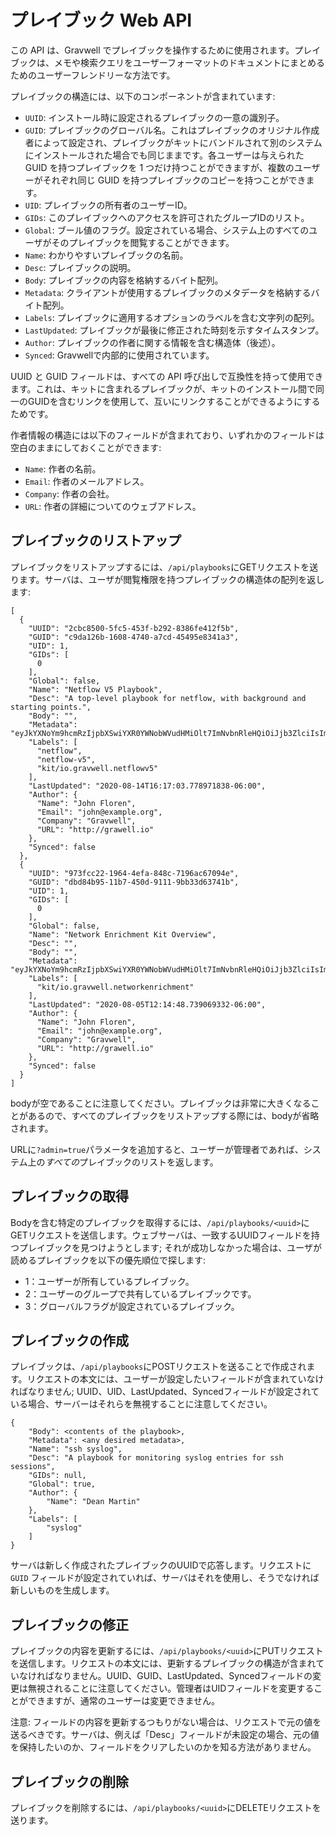 # プレイブック Web API

この API は、Gravwell でプレイブックを操作するために使用されます。プレイブックは、メモや検索クエリをユーザーフォーマットのドキュメントにまとめるためのユーザーフレンドリーな方法です。

プレイブックの構造には、以下のコンポーネントが含まれています:

* `UUID`: インストール時に設定されるプレイブックの一意の識別子。
* `GUID`: プレイブックのグローバル名。これはプレイブックのオリジナル作成者によって設定され、プレイブックがキットにバンドルされて別のシステムにインストールされた場合でも同じままです。各ユーザーは与えられた GUID を持つプレイブックを 1 つだけ持つことができますが、複数のユーザーがそれぞれ同じ GUID を持つプレイブックのコピーを持つことができます。
* `UID`: プレイブックの所有者のユーザーID。
* `GIDs`: このプレイブックへのアクセスを許可されたグループIDのリスト。
* `Global`: ブール値のフラグ。設定されている場合、システム上のすべてのユーザがそのプレイブックを閲覧することができます。
* `Name`: わかりやすいプレイブックの名前。
* `Desc`: プレイブックの説明。
* `Body`: プレイブックの内容を格納するバイト配列。
* `Metadata`: クライアントが使用するプレイブックのメタデータを格納するバイト配列。
* `Labels`: プレイブックに適用するオプションのラベルを含む文字列の配列。
* `LastUpdated`: プレイブックが最後に修正された時刻を示すタイムスタンプ。
* `Author`: プレイブックの作者に関する情報を含む構造体（後述）。
* `Synced`: Gravwellで内部的に使用されています。

UUID と GUID フィールドは、すべての API 呼び出しで互換性を持って使用できます。これは、キットに含まれるプレイブックが、キットのインストール間で同一のGUIDを含むリンクを使用して、互いにリンクすることができるようにするためです。

作者情報の構造には以下のフィールドが含まれており、いずれかのフィールドは空白のままにしておくことができます:

* `Name`: 作者の名前。
* `Email`: 作者のメールアドレス。
* `Company`: 作者の会社。
* `URL`: 作者の詳細についてのウェブアドレス。

## プレイブックのリストアップ

プレイブックをリストアップするには、`/api/playbooks`にGETリクエストを送ります。サーバは、ユーザが閲覧権限を持つプレイブックの構造体の配列を返します:

```
[
  {
    "UUID": "2cbc8500-5fc5-453f-b292-8386fe412f5b",
    "GUID": "c9da126b-1608-4740-a7cd-45495e8341a3",
    "UID": 1,
    "GIDs": [
      0
    ],
    "Global": false,
    "Name": "Netflow V5 Playbook",
    "Desc": "A top-level playbook for netflow, with background and starting points.",
    "Body": "",
    "Metadata": "eyJkYXNoYm9hcmRzIjpbXSwiYXR0YWNobWVudHMiOlt7ImNvbnRleHQiOiJjb3ZlciIsImZpbGVHVUlEIjoiNDhjNmIwZWYtNmU3Ni00MjA4LWJjYTctMGI5NWU0NzAwYmRkIiwidHlwZSI6ImltYWdlIn1dfQ==",
    "Labels": [
      "netflow",
      "netflow-v5",
      "kit/io.gravwell.netflowv5"
    ],
    "LastUpdated": "2020-08-14T16:17:03.778971838-06:00",
    "Author": {
      "Name": "John Floren",
      "Email": "john@example.org",
      "Company": "Gravwell",
      "URL": "http://grawell.io"
    },
    "Synced": false
  },
  {
    "UUID": "973fcc22-1964-4efa-848c-7196ac67094e",
    "GUID": "dbd84b95-11b7-450d-9111-9bb33d63741b",
    "UID": 1,
    "GIDs": [
      0
    ],
    "Global": false,
    "Name": "Network Enrichment Kit Overview",
    "Desc": "",
    "Body": "",
    "Metadata": "eyJkYXNoYm9hcmRzIjpbXSwiYXR0YWNobWVudHMiOlt7ImNvbnRleHQiOiJjb3ZlciIsImZpbGVHVUlEIjoiOGIwZjQzMjItOTY1My00OTQyLWJkODctY2Y4ZWM5NjZmNmFmIiwidHlwZSI6ImltYWdlIn1dfQ==",
    "Labels": [
      "kit/io.gravwell.networkenrichment"
    ],
    "LastUpdated": "2020-08-05T12:14:48.739069332-06:00",
    "Author": {
      "Name": "John Floren",
      "Email": "john@example.org",
      "Company": "Gravwell",
      "URL": "http://grawell.io"
    },
    "Synced": false
  }
]
```

bodyが空であることに注意してください。プレイブックは非常に大きくなることがあるので、すべてのプレイブックをリストアップする際には、bodyが省略されます。

URLに`?admin=true`パラメータを追加すると、ユーザーが管理者であれば、システム上の*すべての*プレイブックのリストを返します。

## プレイブックの取得

Bodyを含む特定のプレイブックを取得するには、`/api/playbooks/<uuid>`にGETリクエストを送信します。ウェブサーバは、一致するUUIDフィールドを持つプレイブックを見つけようとします; それが成功しなかった場合は、ユーザが読めるプレイブックを以下の優先順位で探します:

* 1：ユーザーが所有しているプレイブック。
* 2：ユーザーのグループで共有しているプレイブックです。
* 3：グローバルフラグが設定されているプレイブック。

## プレイブックの作成

プレイブックは、`/api/playbooks`にPOSTリクエストを送ることで作成されます。リクエストの本文には、ユーザーが設定したいフィールドが含まれていなければなりません; UUID、UID、LastUpdated、Syncedフィールドが設定されている場合、サーバーはそれらを無視することに注意してください。

```
{
    "Body": <contents of the playbook>,
	"Metadata": <any desired metadata>,
    "Name": "ssh syslog",
    "Desc": "A playbook for monitoring syslog entries for ssh sessions",
    "GIDs": null,
    "Global": true,
	"Author": {
		"Name": "Dean Martin"
	},
    "Labels": [
        "syslog"
    ]
}
```

サーバは新しく作成されたプレイブックのUUIDで応答します。リクエストに `GUID` フィールドが設定されていれば、サーバはそれを使用し、そうでなければ新しいものを生成します。

## プレイブックの修正

プレイブックの内容を更新するには、`/api/playbooks/<uuid>`にPUTリクエストを送信します。リクエストの本文には、更新するプレイブックの構造が含まれていなければなりません。UUID、GUID、LastUpdated、Syncedフィールドの変更は無視されることに注意してください。管理者はUIDフィールドを変更することができますが、通常のユーザーは変更できません。

注意: フィールドの内容を更新するつもりがない場合は、リクエストで元の値を送るべきです。サーバは、例えば「Desc」フィールドが未設定の場合、元の値を保持したいのか、フィールドをクリアしたいのかを知る方法がありません。

## プレイブックの削除

プレイブックを削除するには、`/api/playbooks/<uuid>`にDELETEリクエストを送ります。
